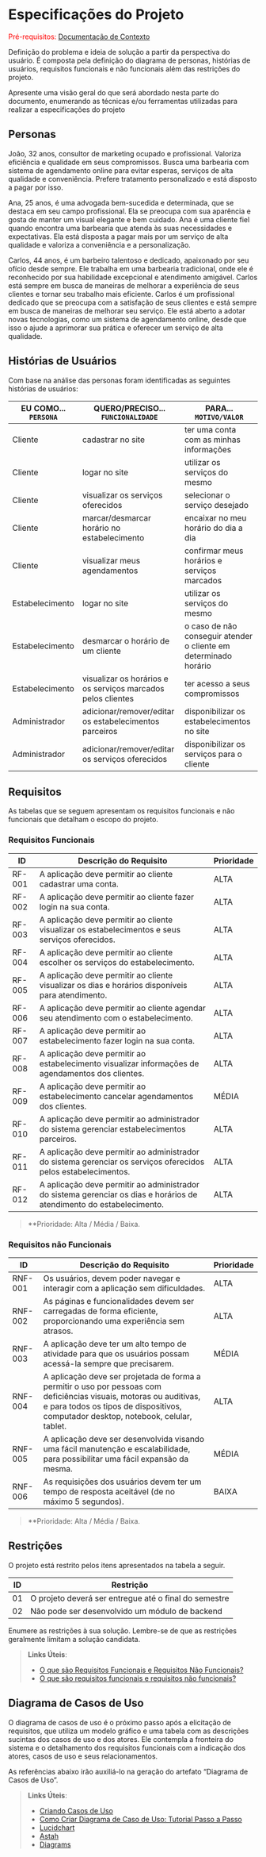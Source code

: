 # Especificações do Projeto

<span style="color:red">Pré-requisitos: <a href="./01-Documentação de Contexto.md"> Documentação de Contexto</a></span>

Definição do problema e ideia de solução a partir da perspectiva do usuário. É composta pela definição do  diagrama de personas, histórias de usuários, requisitos funcionais e não funcionais além das restrições do projeto.

Apresente uma visão geral do que será abordado nesta parte do documento, enumerando as técnicas e/ou ferramentas utilizadas para realizar a especificações do projeto


## Personas

João, 32 anos, consultor de marketing ocupado e profissional. Valoriza eficiência e qualidade em seus compromissos. Busca uma barbearia com sistema de agendamento online para evitar esperas, serviços de alta qualidade e conveniência. Prefere tratamento personalizado e está disposto a pagar por isso. 

Ana, 25 anos, é uma advogada bem-sucedida e determinada, que se destaca em seu campo profissional. Ela se preocupa com sua aparência e gosta de manter um visual elegante e bem cuidado. Ana é uma cliente fiel quando encontra uma barbearia que atenda às suas necessidades e expectativas. Ela está disposta a pagar mais por um serviço de alta qualidade e valoriza a conveniência e a personalização.

Carlos, 44 anos, é um barbeiro talentoso e dedicado, apaixonado por seu ofício desde sempre. Ele trabalha em uma barbearia tradicional, onde ele é reconhecido por sua habilidade excepcional e atendimento amigável. Carlos está sempre em busca de maneiras de melhorar a experiência de seus clientes e tornar seu trabalho mais eficiente. Carlos é um profissional dedicado que se preocupa com a satisfação de seus clientes e está sempre em busca de maneiras de melhorar seu serviço. Ele está aberto a adotar novas tecnologias, como um sistema de agendamento online, desde que isso o ajude a aprimorar sua prática e oferecer um serviço de alta qualidade.


## Histórias de Usuários

Com base na análise das personas foram identificadas as seguintes histórias de usuários:

| EU COMO... `PERSONA` | QUERO/PRECISO... `FUNCIONALIDADE` | PARA... `MOTIVO/VALOR` |
| -------------------- | --------------------------------- | ---------------------- |
| Cliente | cadastrar no site | ter uma conta com as minhas informações |
| Cliente | logar no site | utilizar os serviços do mesmo |
| Cliente | visualizar os serviços oferecidos | selecionar o serviço desejado |
| Cliente | marcar/desmarcar horário no estabelecimento | encaixar no meu horário do dia a dia |
| Cliente | visualizar meus agendamentos | confirmar meus horários e serviços marcados |
| Estabelecimento | logar no site | utilizar os serviços do mesmo |
| Estabelecimento | desmarcar o horário de um cliente | o caso de não conseguir atender o cliente em determinado horário |
| Estabelecimento | visualizar os horários e os serviços marcados pelos clientes | ter acesso a seus compromissos |
| Administrador | adicionar/remover/editar os estabelecimentos parceiros | disponibilizar os estabelecimentos no site |
| Administrador | adicionar/remover/editar os serviços oferecidos | disponibilizar os serviços para o cliente |


## Requisitos

As tabelas que se seguem apresentam os requisitos funcionais e não funcionais que detalham o escopo do projeto.

### Requisitos Funcionais

| ID | Descrição do Requisito | Prioridade |
| -- | ---------------------- | ---------- |
| RF-001 | A aplicação deve permitir ao cliente cadastrar uma conta. | ALTA |
| RF-002 | A aplicação deve permitir ao cliente fazer login na sua conta. | ALTA |
| RF-003 | A aplicação deve permitir ao cliente visualizar os estabelecimentos e seus serviços oferecidos. | ALTA |
| RF-004 | A aplicação deve permitir ao cliente escolher os serviços do estabelecimento. | ALTA |
| RF-005 | A aplicação deve permitir ao cliente visualizar os dias e horários disponíveis para atendimento. | ALTA |
| RF-006 | A aplicação deve permitir ao cliente agendar seu atendimento com o estabelecimento. | ALTA |
| RF-007 | A aplicação deve permitir ao estabelecimento fazer login na sua conta. | ALTA |
| RF-008 | A aplicação deve permitir ao estabelecimento visualizar informações de agendamentos dos clientes. | ALTA |
| RF-009 | A aplicação deve permitir ao estabelecimento cancelar agendamentos dos clientes. | MÉDIA |
| RF-010 | A aplicação deve permitir ao administrador do sistema gerenciar estabelecimentos parceiros. | ALTA |
| RF-011 | A aplicação deve permitir ao administrador do sistema gerenciar os serviços oferecidos pelos estabelecimentos. | ALTA |
| RF-012 | A aplicação deve permitir ao administrador do sistema gerenciar os dias e horários de atendimento do estabelecimento. | ALTA |


> **Prioridade: Alta / Média / Baixa.


### Requisitos não Funcionais

| ID | Descrição do Requisito | Prioridade |
| -- | ---------------------- | ---------- |
| RNF-001 | Os usuários, devem poder navegar e interagir com a aplicação sem dificuldades. | ALTA | 
| RNF-002 | As páginas e funcionalidades devem ser carregadas de forma eficiente, proporcionando uma experiência sem atrasos. | ALTA | 
| RNF-003 | A aplicação deve ter um alto tempo de atividade para que os usuários possam acessá-la sempre que precisarem. | MÉDIA |
| RNF-004 | A aplicação deve ser projetada de forma a permitir o uso por pessoas com deficiências visuais, motoras ou auditivas, e para todos os tipos de dispositivos, computador desktop, notebook, celular, tablet. | ALTA| 
| RNF-005 | A aplicação deve ser desenvolvida visando uma fácil manutenção e escalabilidade, para possibilitar uma fácil expansão da mesma. | MÉDIA |
| RNF-006 | As requisições dos usuários devem ter um tempo de resposta aceitável (de no máximo 5 segundos). | BAIXA |

> **Prioridade: Alta / Média / Baixa.


## Restrições

O projeto está restrito pelos itens apresentados na tabela a seguir.

| ID | Restrição |
| -- | --------- |
| 01 | O projeto deverá ser entregue até o final do semestre |
| 02 | Não pode ser desenvolvido um módulo de backend |


Enumere as restrições à sua solução. Lembre-se de que as restrições geralmente limitam a solução candidata.

> **Links Úteis**:
> - [O que são Requisitos Funcionais e Requisitos Não Funcionais?](https://codificar.com.br/requisitos-funcionais-nao-funcionais/)
> - [O que são requisitos funcionais e requisitos não funcionais?](https://analisederequisitos.com.br/requisitos-funcionais-e-requisitos-nao-funcionais-o-que-sao/)


## Diagrama de Casos de Uso

O diagrama de casos de uso é o próximo passo após a elicitação de requisitos, que utiliza um modelo gráfico e uma tabela com as descrições sucintas dos casos de uso e dos atores. Ele contempla a fronteira do sistema e o detalhamento dos requisitos funcionais com a indicação dos atores, casos de uso e seus relacionamentos. 

As referências abaixo irão auxiliá-lo na geração do artefato “Diagrama de Casos de Uso”.

> **Links Úteis**:
> - [Criando Casos de Uso](https://www.ibm.com/docs/pt-br/elm/6.0?topic=requirements-creating-use-cases)
> - [Como Criar Diagrama de Caso de Uso: Tutorial Passo a Passo](https://gitmind.com/pt/fazer-diagrama-de-caso-uso.html/)
> - [Lucidchart](https://www.lucidchart.com/)
> - [Astah](https://astah.net/)
> - [Diagrams](https://app.diagrams.net/)
